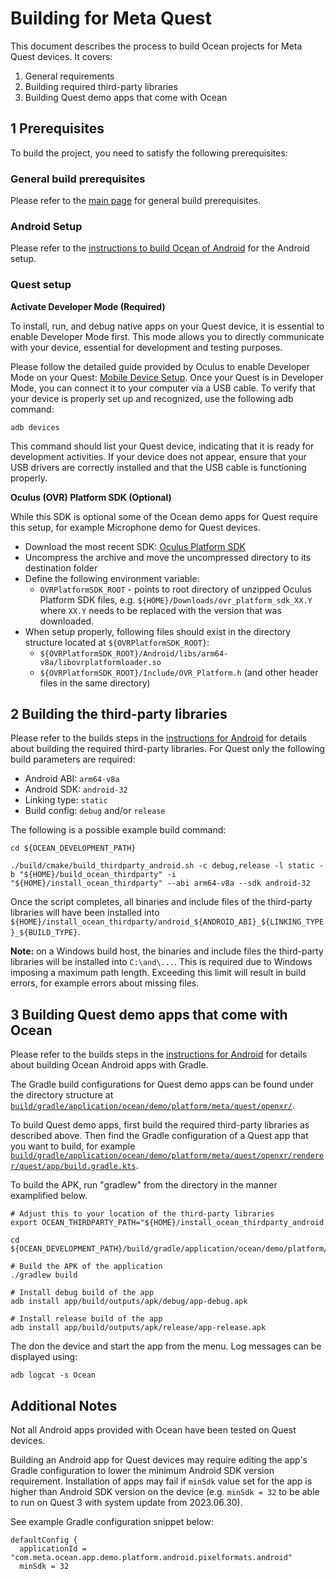 # Building for Meta Quest

This document describes the process to build Ocean projects for Meta Quest devices. It covers:

1. General requirements
2. Building required third-party libraries
3. Building Quest demo apps that come with Ocean

## 1 Prerequisites

To build the project, you need to satisfy the following prerequisites:

### General build prerequisites

Please refer to the [main page](README.md) for general build prerequisites.

### Android Setup

Please refer to the [instructions to build Ocean of Android](building_for_android.md#1-prerequisites) for the Android setup.

### Quest setup

**Activate Developer Mode (Required)**

To install, run, and debug native apps on your Quest device, it is essential to enable Developer Mode first.
This mode allows you to directly communicate with your device, essential for development and testing purposes.

Please follow the detailed guide provided by Oculus to enable Developer Mode on your Quest: [Mobile Device Setup](https://developer.oculus.com/documentation/native/android/mobile-device-setup/).
Once your Quest is in Developer Mode, you can connect it to your computer via a USB cable.
To verify that your device is properly set up and recognized, use the following adb command:

```
adb devices
```

This command should list your Quest device, indicating that it is ready for development activities.
If your device does not appear, ensure that your USB drivers are correctly installed and that the USB cable is functioning properly.

**Oculus (OVR) Platform SDK (Optional)**

While this SDK is optional some of the Ocean demo apps for Quest require this setup, for example Microphone demo for Quest devices.
* Download the most recent SDK: [Oculus Platform SDK](https://developer.oculus.com/downloads/package/oculus-platform-sdk/)
* Uncompress the archive and move the uncompressed directory to its destination folder
* Define the following environment variable:
    * `OVRPlatformSDK_ROOT` - points to root directory of unzipped Oculus Platform SDK files, e.g. `${HOME}/Downloads/ovr_platform_sdk_XX.Y` where `XX.Y` needs to be replaced with the version that was downloaded.
* When setup properly, following files should exist in the directory structure located at `${OVRPlatformSDK_ROOT}`:
    * `${OVRPlatformSDK_ROOT}/Android/libs/arm64-v8a/libovrplatformloader.so`
    * `${OVRPlatformSDK_ROOT}/Include/OVR_Platform.h` (and other header files in the same directory)

## 2 Building the third-party libraries

Please refer to the builds steps in the [instructions for Android](building_for_android.md#2-building-the-third-party-libraries) for details about building the required third-party libraries. For Quest only the following build parameters are required:

* Android ABI: `arm64-v8a`
* Android SDK: `android-32`
* Linking type: `static`
* Build config: `debug` and/or `release`

The following is a possible example build command:

```
cd ${OCEAN_DEVELOPMENT_PATH}

./build/cmake/build_thirdparty_android.sh -c debug,release -l static -b "${HOME}/build_ocean_thirdparty" -i "${HOME}/install_ocean_thirdparty" --abi arm64-v8a --sdk android-32
```

Once the script completes, all binaries and include files of the third-party libraries will have been installed into `${HOME}/install_ocean_thirdparty/android_${ANDROID_ABI}_${LINKING_TYPE}_${BUILD_TYPE}`.

**Note:** on a Windows build host, the binaries and include files the third-party libraries will be installed into `C:\and\...`.  This is required due to Windows imposing a maximum path length. Exceeding this limit will result in build errors, for example errors about missing files.
## 3 Building Quest demo apps that come with Ocean

Please refer to the builds steps in the [instructions for Android](building_for_android.md#4-building-the-ocean-android-demo-test-apps) for details about building Ocean Android apps with Gradle.

The Gradle build configurations for Quest demo apps can be found under the directory structure at [`build/gradle/application/ocean/demo/platform/meta/quest/openxr/`](build/gradle/application/ocean/demo/platform/meta/quest/openxr/).

To build Quest demo apps, first build the required third-party libraries as described above. Then find the Gradle configuration of a Quest app that you want to build, for example [`build/gradle/application/ocean/demo/platform/meta/quest/openxr/renderer/quest/app/build.gradle.kts`](build/gradle/application/ocean/demo/platform/meta/quest/openxr/renderer/quest/app/build.gradle.kts).

To build the APK, run "gradlew" from the directory in the manner examplified below.

```
# Adjust this to your location of the third-party libraries
export OCEAN_THIRDPARTY_PATH="${HOME}/install_ocean_thirdparty_android

cd ${OCEAN_DEVELOPMENT_PATH}/build/gradle/application/ocean/demo/platform/meta/quest/openxr/fingerdistance/quest

# Build the APK of the application
./gradlew build

# Install debug build of the app
adb install app/build/outputs/apk/debug/app-debug.apk

# Install release build of the app
adb install app/build/outputs/apk/release/app-release.apk
```

The don the device and start the app from the menu. Log messages can be displayed using:

```
adb logcat -s Ocean
```

## Additional Notes

Not all Android apps provided with Ocean have been tested on Quest devices.

Building an Android app for Quest devices may require editing the app's Gradle configuration to lower the minimum Android SDK version requirement.  Installation of apps may fail if `minSdk` value set for the app is higher than Android SDK version on the device (e.g. `minSdk = 32` to be able to run on Quest 3 with system update from 2023.06.30).

See example Gradle configuration snippet below:

```
defaultConfig {
  applicationId = "com.meta.ocean.app.demo.platform.android.pixelformats.android"
  minSdk = 32
```
